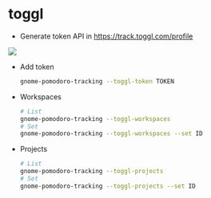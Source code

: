 # toggl

* Generate token API in https://track.toggl.com/profile

![](token.png)

* Add token

  ```bash
  gnome-pomodoro-tracking --toggl-token TOKEN
  ```

* Workspaces

  ```bash
  # List
  gnome-pomodoro-tracking --toggl-workspaces
  # Set 
  gnome-pomodoro-tracking --toggl-workspaces --set ID
  ```

* Projects

  ```bash
  # List 
  gnome-pomodoro-tracking --toggl-projects
  # Set 
  gnome-pomodoro-tracking --toggl-projects --set ID
  ```
